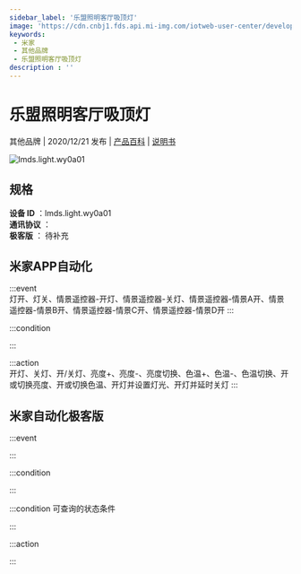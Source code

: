 ```yaml
---
sidebar_label: '乐盟照明客厅吸顶灯'
image: 'https://cdn.cnbj1.fds.api.mi-img.com/iotweb-user-center/developer_1679047808050w2Gmntwx.png?GalaxyAccessKeyId=AKVGLQWBOVIRQ3XLEW&Expires=9223372036854775807&Signature=+g4UHb+WXk8AVdhD+k0eJDJse6k='
keywords: 
 - 米家
 - 其他品牌
 - 乐盟照明客厅吸顶灯
description : ''
---
```

# 乐盟照明客厅吸顶灯

其他品牌 | 2020/12/21 发布 | [产品百科](https://home.mi.com/webapp/content/baike/product/index.html?model=lmds.light.wy0a01/) | [说明书](https://home.mi.com/views/introduction.html?model=lmds.light.wy0a01&region=cn)

![lmds.light.wy0a01](https://cdn.cnbj1.fds.api.mi-img.com/iotweb-user-center/developer_1679047808050w2Gmntwx.png?GalaxyAccessKeyId=AKVGLQWBOVIRQ3XLEW&Expires=9223372036854775807&Signature=+g4UHb+WXk8AVdhD+k0eJDJse6k=)

## 规格  
> 
**设备 ID** ：lmds.light.wy0a01  
**通讯协议** ：  
**极客版**  ： 待补充 


## 米家APP自动化  

:::event  
灯开、灯关、情景遥控器-开灯、情景遥控器-关灯、情景遥控器-情景A开、情景遥控器-情景B开、情景遥控器-情景C开、情景遥控器-情景D开
:::

:::condition  

:::

:::action   
开灯、关灯、开/关灯、亮度+、亮度-、亮度切换、色温+、色温-、色温切换、开或切换亮度、开或切换色温、开灯并设置灯光、开灯并延时关灯
:::

## 米家自动化极客版  

:::event  

:::

:::condition  

:::

:::condition 可查询的状态条件  

:::

:::action  

:::

        
